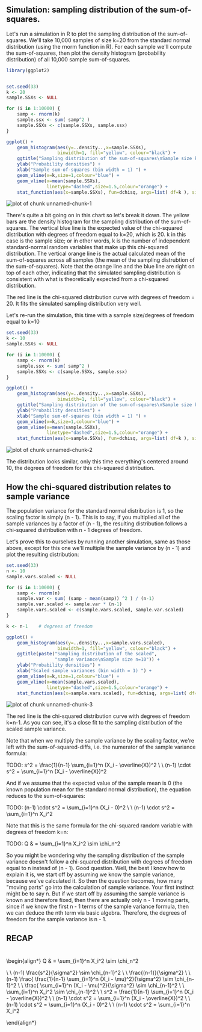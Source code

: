 

## Simulation: sampling distribution of the sum-of-squares.

Let's run a simulation in R to plot the sampling distribution of the sum-of-squares.  We'll take 10,000 samples of size k=20 from the standard normal distribution (using the rnorm function in R).  For each sample we'll compute the sum-of-squares, then plot the density histogram (probability distribution) of all 10,000 sample sum-of-squares.



```r
library(ggplot2)


set.seed(33)
k <- 20
sample.SSXs <- NULL

for (i in 1:10000) {
    samp <- rnorm(k)
    sample.ssx <- sum( samp^2 )
    sample.SSXs <- c(sample.SSXs, sample.ssx)
}

ggplot() + 
    geom_histogram(aes(y=..density..,x=sample.SSXs), 
                   binwidth=1, fill="yellow", colour="black") +
    ggtitle("Sampling distribution of the sum-of-squares\nSample size k=20") +
    ylab("Probability densities") + 
    xlab("Sample sum-of-squares (bin width = 1) ") +
    geom_vline(x=k,size=1,colour="blue") +
    geom_vline(x=mean(sample.SSXs),
               linetype="dashed",size=1.5,colour="orange") +
    stat_function(aes(x=sample.SSXs), fun=dchisq, args=list( df=k ), size=0.75, colour="red" )
```

![plot of chunk unnamed-chunk-1](figure/unnamed-chunk-1-1.png) 

There's quite a bit going on in this chart so let's break it down.  The yellow bars are the density histogram for the sampling distribution of the sum-of-squares.  The vertical blue line is the expected value of the chi-squared distribution with degrees of freedom equal to k=20, which is 20.  k in this case is the sample size; or in other words, k is the number of independent standard-normal random variables that make up this chi-squared distribution.  The vertical orange line is the actual calculated mean of the sum-of-squares across all samples (the mean of the sampling distrubtion of the sum-of-squares).  Note that the orange line and the blue line are right on top of each other, indicating that the simulated sampling distribution is consistent with what is theoretically expected from a chi-squared distribution.

The red line is the chi-squared distribution curve with degrees of freedom = 20.  It fits the simulated sampling distribution very well.

Let's re-run the simulation, this time with a sample size/degrees of freedom equal to k=10


```r
set.seed(33)
k <- 10
sample.SSXs <- NULL

for (i in 1:10000) {
    samp <- rnorm(k)
    sample.ssx <- sum( samp^2 )
    sample.SSXs <- c(sample.SSXs, sample.ssx)
}

ggplot() + 
    geom_histogram(aes(y=..density..,x=sample.SSXs), 
                   binwidth=1, fill="yellow", colour="black") +
    ggtitle("Sampling distribution of the sum-of-squares\nSample size k=10") +
    ylab("Probability densities") + 
    xlab("Sample sum-of-squares (bin width = 1) ") +
    geom_vline(x=k,size=1,colour="blue") +
    geom_vline(x=mean(sample.SSXs),
               linetype="dashed",size=1.5,colour="orange") +
    stat_function(aes(x=sample.SSXs), fun=dchisq, args=list( df=k ), size=0.75, colour="red" )
```

![plot of chunk unnamed-chunk-2](figure/unnamed-chunk-2-1.png) 

The distribution looks similar, only this time everything's centered around 10, the degrees of freedom for this chi-squared distribution.



## How the chi-squared distribution relates to sample variance

The population variance for the standard normal distribution is 1, so the scaling factor is simply (n - 1).  This is to say, if you multiplied all of the sample variances by a factor of (n - 1), the resulting distribution follows a chi-squared distribution with n - 1 degrees of freedom.

Let's prove this to ourselves by running another simulation, same as those above, except for this one we'll multiple the sample variance by (n - 1) and plot the resulting distribution:




```r
set.seed(33)
n <- 10
sample.vars.scaled <- NULL

for (i in 1:10000) {
    samp <- rnorm(n)
    sample.var <- sum( (samp - mean(samp)) ^2 ) / (n-1)
    sample.var.scaled <- sample.var * (n-1)
    sample.vars.scaled <- c(sample.vars.scaled, sample.var.scaled)
}

k <- n-1    # degrees of freedom

ggplot() + 
    geom_histogram(aes(y=..density..,x=sample.vars.scaled), 
                   binwidth=1, fill="yellow", colour="black") +
    ggtitle(paste("Sampling distribution of the scaled",
                  "sample variance\nSample size n=10")) +
    ylab("Probability densities") + 
    xlab("Scaled sample variances (bin width = 1) ") +
    geom_vline(x=k,size=1,colour="blue") +
    geom_vline(x=mean(sample.vars.scaled),
               linetype="dashed",size=1.5,colour="orange") +
    stat_function(aes(x=sample.vars.scaled), fun=dchisq, args=list( df=k ), size=0.75, colour="red" ) 
```

![plot of chunk unnamed-chunk-3](figure/unnamed-chunk-3-1.png) 

The red line is the chi-squared distribution curve with degrees of freedom k=n-1.  As you can see, it's
a close fit to the sampling distribution of the scaled sample variance.

Note that when we multiply the sample variance by the scaling factor, we're left with the sum-of-squared-diffs,
i.e. the numerator of the sample variance formula:

TODO: 
s^2 = \frac{1}{n-1} \sum_{i=1}^n (X_i - \overline{X})^2
\\ \\
(n-1) \cdot s^2 = \sum_{i=1}^n (X_i - \overline{X})^2

And if we assume that the expected value of the sample mean is 0 (the known population mean for the standard normal
distribution), the equation reduces to the sum-of-squares:

TODO: 
(n-1) \cdot s^2 = \sum_{i=1}^n (X_i - 0)^2
\\ \\
(n-1) \cdot s^2 = \sum_{i=1}^n X_i^2


Note that this is the same formula for the chi-squared random variable with degrees of freedom k=n:

TODO: Q & = \sum_{i=1}^n X_i^2 \sim \chi_n^2


So you might be wondering why the sampling distribution of the sample variance doesn't follow a chi-squared
distribution with degrees of freedom equal to n instead of (n - 1).  Good question.  Well, the best I know
how to explain it is, we start off by assuming we know the sample variance, because we've calculated it.
So then the question becomes, how many "moving parts" go into the calculation of sample variance.  Your first
instinct might be to say n.  But if we start off by assuming the sample variance is known and therefore fixed,
then there are actually only n - 1 moving parts, since if we know the first n - 1 terms of the sample variance
formula, then we can deduce the nth term via basic algebra.  Therefore, the degrees of freedom for the sample
variance is n - 1.

## RECAP
#
#

\begin{align*} 
Q & = \sum_{i=1}^n X_i^2 \sim \chi_n^2

\\ \\
(n-1) \frac{s^2}{\sigma^2} \sim \chi_{n-1}^2
\\ \\
\frac{(n-1)}{\sigma^2}
\\ \\
(n-1) \frac{ \frac{1}{n-1} \sum_{i=1}^n (X_i - \mu)^2}{\sigma^2} \sim \chi_{n-1}^2
\\ \\
\frac{ \sum_{i=1}^n (X_i - \mu)^2}{\sigma^2} \sim \chi_{n-1}^2
\\ \\
\sum_{i=1}^n X_i^2  \sim \chi_{n-1}^2
\\ \\
s^2 = \frac{1}{n-1} \sum_{i=1}^n (X_i - \overline{X})^2
\\ \\
(n-1) \cdot s^2 = \sum_{i=1}^n (X_i - \overline{X})^2
\\ \\
(n-1) \cdot s^2 = \sum_{i=1}^n (X_i - 0)^2
\\ \\
(n-1) \cdot s^2 = \sum_{i=1}^n X_i^2

\end{align*}

